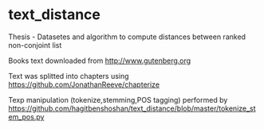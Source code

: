 # text_distance
Thesis - Datasetes and algorithm to compute distances between ranked non-conjoint list 

Books text downloaded from http://www.gutenberg.org

Text was splitted into chapters using https://github.com/JonathanReeve/chapterize

Texp manipulation (tokenize,stemming,POS tagging) performed by https://github.com/hagitbenshoshan/text_distance/blob/master/tokenize_stem_pos.py
